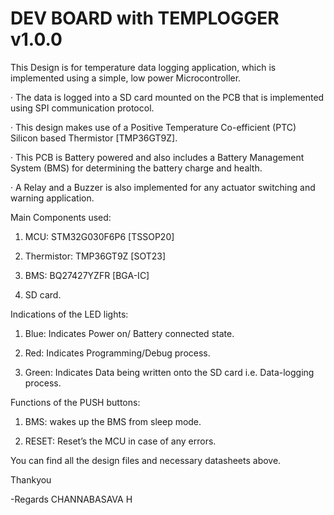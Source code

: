 <h1> DEV BOARD with TEMPLOGGER v1.0.0</h1>

This Design is for temperature data logging application, which is implemented using a simple, low power Microcontroller.

· The data is logged into a SD card mounted on the PCB that is implemented using SPI communication protocol.

· This design makes use of a Positive Temperature Co-efficient (PTC) Silicon based Thermistor [TMP36GT9Z].


· This PCB is Battery powered and also includes a Battery Management System (BMS) for determining the battery charge and health.

· A Relay and a Buzzer is also implemented for any actuator switching and warning application.

Main Components used:

1. MCU: STM32G030F6P6 [TSSOP20]

2. Thermistor: TMP36GT9Z [SOT23]

3. BMS: BQ27427YZFR [BGA-IC]

4. SD card.


Indications of the LED lights:

1. Blue: Indicates Power on/ Battery connected state.

2. Red: Indicates Programming/Debug process.

3. Green: Indicates Data being written onto the SD card i.e. Data-logging process.


Functions of the PUSH buttons:

1. BMS: wakes up the BMS from sleep mode.

2. RESET: Reset’s the MCU in case of any errors.


You can find all the design files and necessary datasheets above.

Thankyou


-Regards
CHANNABASAVA H
